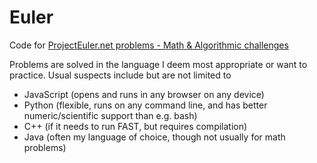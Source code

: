 # Euler
Code for [ProjectEuler.net problems - Math & Algorithmic challenges](https://projecteuler.net/progress=xsmet)

Problems are solved in the language I deem most appropriate or want to practice. Usual suspects include but are not limited to
* JavaScript (opens and runs in any browser on any device)
* Python (flexible, runs on any command line, and has better numeric/scientific support than e.g. bash)
* C++ (if it needs to run FAST, but requires compilation)
* Java (often my language of choice, though not usually for math problems)
